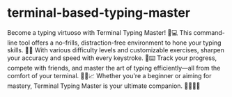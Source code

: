 # terminal-based-typing-master
Become a typing virtuoso with Terminal Typing Master! 🎩💻 This command-line tool offers a no-frills, distraction-free environment to hone your typing skills. 🚀🔤 With various difficulty levels and customizable exercises, sharpen your accuracy and speed with every keystroke. 💨⌨️ Track your progress, compete with friends, and master the art of typing efficiently—all from the comfort of your terminal. 💪🏼📈 Whether you're a beginner or aiming for mastery, Terminal Typing Master is your ultimate companion. 🌟👨🏽‍💻
